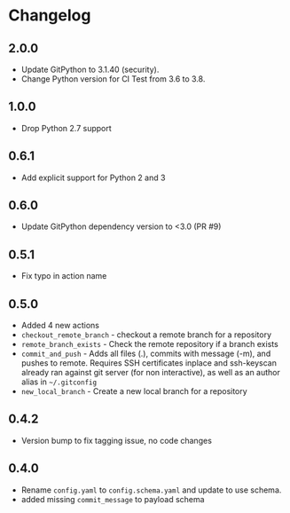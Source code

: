 # Changelog

## 2.0.0

* Update GitPython to 3.1.40 (security).
* Change Python version for CI Test from 3.6 to 3.8.

## 1.0.0

* Drop Python 2.7 support

## 0.6.1

- Add explicit support for Python 2 and 3

## 0.6.0
- Update GitPython dependency version to <3.0 (PR #9)

## 0.5.1
- Fix typo in action name

## 0.5.0

- Added 4 new actions
- `checkout_remote_branch` - checkout a remote branch for a repository
- `remote_branch_exists` - Check the remote repository if a branch exists
- `commit_and_push` - Adds all files (.), commits with message (-m), and pushes to remote. Requires SSH certificates inplace and ssh-keyscan already ran against git server (for non interactive), as well as an author alias in `~/.gitconfig`
- `new_local_branch` - Create a new local branch for a repository

## 0.4.2

- Version bump to fix tagging issue, no code changes

## 0.4.0

- Rename `config.yaml` to `config.schema.yaml` and update to use schema.
- added missing `commit_message` to payload schema
